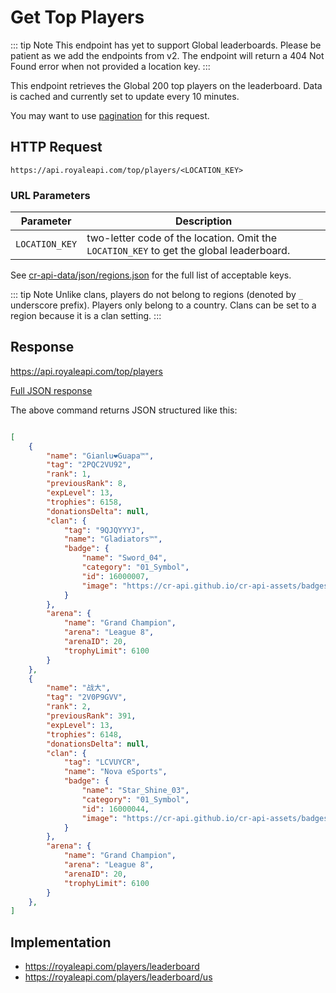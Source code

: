 # Get Top Players

::: tip Note
This endpoint has yet to support Global leaderboards. Please be patient as we add the endpoints from v2. The endpoint will return a 404 Not Found error when not provided a location key.
:::

This endpoint retrieves the Global 200 top players on the leaderboard. Data is cached and currently set to update every 10 minutes.

You may want to use [pagination](pagination) for this request.

## HTTP Request

`https://api.royaleapi.com/top/players/<LOCATION_KEY>`

### URL Parameters

Parameter | Description
--- | ---
`LOCATION_KEY` | two-letter code of the location. Omit the `LOCATION_KEY` to get the global leaderboard.

 See [cr-api-data/json/regions.json](https://github.com/RoyaleAPI/cr-api-data/blob/master/json/regions.json) for the full list of acceptable keys.

 ::: tip Note
Unlike clans, players do not belong to regions (denoted by `_` underscore prefix). Players only belong to a country. Clans can be set to a region because it is a clan setting.
:::

## Response

https://api.royaleapi.com/top/players

<a href="/json/top_players.json">Full JSON response</a>

The above command returns JSON structured like this:

```json

[
    {
        "name": "Gianlu❤️Guapa™",
        "tag": "2PQC2VU92",
        "rank": 1,
        "previousRank": 8,
        "expLevel": 13,
        "trophies": 6158,
        "donationsDelta": null,
        "clan": {
            "tag": "9QJQYYYJ",
            "name": "Gladiators™️",
            "badge": {
                "name": "Sword_04",
                "category": "01_Symbol",
                "id": 16000007,
                "image": "https://cr-api.github.io/cr-api-assets/badges/Sword_04.png"
            }
        },
        "arena": {
            "name": "Grand Champion",
            "arena": "League 8",
            "arenaID": 20,
            "trophyLimit": 6100
        }
    },
    {
        "name": "战大",
        "tag": "2V0P9GVV",
        "rank": 2,
        "previousRank": 391,
        "expLevel": 13,
        "trophies": 6148,
        "donationsDelta": null,
        "clan": {
            "tag": "LCVUYCR",
            "name": "Nova eSports",
            "badge": {
                "name": "Star_Shine_03",
                "category": "01_Symbol",
                "id": 16000044,
                "image": "https://cr-api.github.io/cr-api-assets/badges/Star_Shine_03.png"
            }
        },
        "arena": {
            "name": "Grand Champion",
            "arena": "League 8",
            "arenaID": 20,
            "trophyLimit": 6100
        }
    },
]
```

## Implementation

- https://royaleapi.com/players/leaderboard
- https://royaleapi.com/players/leaderboard/us
